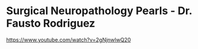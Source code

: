 # Surgical Neuropathology Pearls - Dr. Fausto Rodriguez

  
https://www.youtube.com/watch?v=2gNjnwlwQ20


